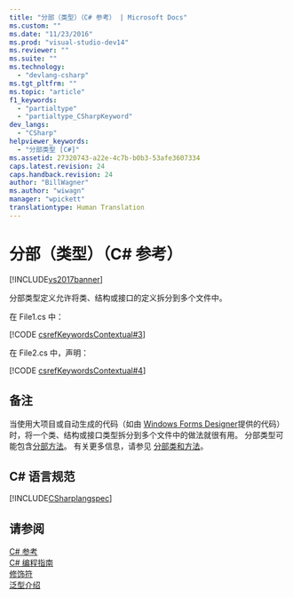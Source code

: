 ```yaml
---
title: "分部（类型）（C# 参考） | Microsoft Docs"
ms.custom: ""
ms.date: "11/23/2016"
ms.prod: "visual-studio-dev14"
ms.reviewer: ""
ms.suite: ""
ms.technology: 
  - "devlang-csharp"
ms.tgt_pltfrm: ""
ms.topic: "article"
f1_keywords: 
  - "partialtype"
  - "partialtype_CSharpKeyword"
dev_langs: 
  - "CSharp"
helpviewer_keywords: 
  - "分部类型 [C#]"
ms.assetid: 27320743-a22e-4c7b-b0b3-53afe3607334
caps.latest.revision: 24
caps.handback.revision: 24
author: "BillWagner"
ms.author: "wiwagn"
manager: "wpickett"
translationtype: Human Translation
---
```

# 分部（类型）（C# 参考）
[!INCLUDE[vs2017banner](../../../csharp/includes/vs2017banner.md)]

分部类型定义允许将类、结构或接口的定义拆分到多个文件中。  
  
 在 File1.cs 中：  
  
 [!CODE [csrefKeywordsContextual#3](../CodeSnippet/VS_Snippets_VBCSharp/csrefKeywordsContextual#3)]  
  
 在 File2.cs 中，声明：  
  
 [!CODE [csrefKeywordsContextual#4](../CodeSnippet/VS_Snippets_VBCSharp/csrefKeywordsContextual#4)]  
  
## 备注  
 当使用大项目或自动生成的代码（如由 [Windows Forms Designer](http://msdn.microsoft.com/zh-cn/3c3d61f8-f36c-4d41-b9c3-398376fabb15)提供的代码）时，将一个类、结构或接口类型拆分到多个文件中的做法就很有用。  分部类型可能包含[分部方法](../../../csharp/language-reference/keywords/partial-method.md)。  有关更多信息，请参见 [分部类和方法](../../../csharp/programming-guide/classes-and-structs/partial-classes-and-methods.md)。  
  
## C\# 语言规范  
 [!INCLUDE[CSharplangspec](../../../csharp/language-reference/keywords/includes/csharplangspec_md.md)]  
  
## 请参阅  
 [C\# 参考](../../../csharp/language-reference/index.md)   
 [C\# 编程指南](../../../csharp/programming-guide/index.md)   
 [修饰符](../../../csharp/language-reference/keywords/modifiers.md)   
 [泛型介绍](../../../csharp/programming-guide/generics/introduction-to-generics.md)